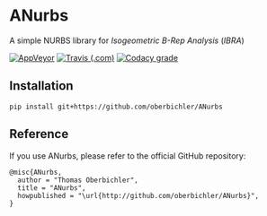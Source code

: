 # ANurbs

A simple NURBS library for _Isogeometric B-Rep Analysis_ (_IBRA_)

[![AppVeyor](https://img.shields.io/appveyor/ci/oberbichler/ANurbs/master?label=Windows&style=for-the-badge)](https://ci.appveyor.com/project/oberbichler/anurbs) [![Travis (.com)](https://img.shields.io/travis/com/oberbichler/ANurbs/master?label=Linux&style=for-the-badge)](https://travis-ci.com/oberbichler/ANurbs) [![Codacy grade](https://img.shields.io/codacy/grade/a2bc0400ebef41b799e88a15263b2c12/master?style=for-the-badge)](https://app.codacy.com/manual/oberbichler/ANurbs)

## Installation

```
pip install git+https://github.com/oberbichler/ANurbs
```

## Reference

If you use ANurbs, please refer to the official GitHub repository:

```
@misc{ANurbs,
  author = "Thomas Oberbichler",
  title = "ANurbs",
  howpublished = "\url{http://github.com/oberbichler/ANurbs}",
}
```